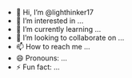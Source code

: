 - 👋 Hi, I’m @lighthinker17
- 👀 I’m interested in ...
- 🌱 I’m currently learning ...
- 💞️ I’m looking to collaborate on ...
- 📫 How to reach me ...
- 😄 Pronouns: ...
- ⚡ Fun fact: ...

<!---
lighthinker17/lighthinker17 is a ✨ special ✨ repository because its `README.md` (this file) appears on your GitHub profile.
You can click the Preview link to take a look at your changes.
---
